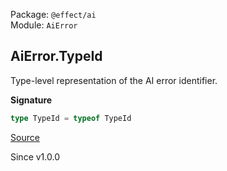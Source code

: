 Package: `@effect/ai`<br />
Module: `AiError`<br />

## AiError.TypeId

Type-level representation of the AI error identifier.

**Signature**

```ts
type TypeId = typeof TypeId
```

[Source](https://github.com/Effect-TS/effect/tree/main/packages/ai/ai/src/AiError.ts#L93)

Since v1.0.0